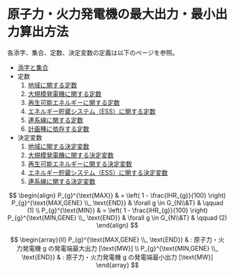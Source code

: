 # 原子力・火力発電機の最大出力・最小出力算出方法

各添字、集合、定数、決定変数の定義は以下のページを参照。
- [添字と集合](../03_set_and_index.md)
- 定数
  1. [地域に関する定数](../04_parameter/01_area.md)
  2. [大規模発電機に関する定数](../04_parameter/02_generator.md)
  3. [再生可能エネルギーに関する定数](../04_parameter/03_re.md)
  4. [エネルギー貯蔵システム（ESS）に関する定数](../04_parameter/04_ess.md)
  5. [連系線に関する定数](../04_parameter/05_tie.md)
  6. [計画種に依存する定数](../04_parameter/06_depend_on_scheduling_kind.md)
- 決定変数
  1. [地域に関する決定変数](../05_variable/01_area.md)
  2. [大規模発電機に関する決定変数](../05_variable/02_geneation.md)
  3. [再生可能エネルギーに関する決定変数](../05_variable/03_re.md)
  4. [エネルギー貯蔵システム（ESS）に関する決定変数](../05_variable/04_ess.md)
  5. [連系線に関する決定変数](../05_variable/05_tie.md)


$$
\begin{align}
   P_{g}^{\text{MAX}}
    & = \left( 1 - \frac{IHR_{g}}{100} \right) P_{g}^{\text{MAX,GENE} \\_ \text{END}}
    & \forall g \in G_{N\\&T}
    & \qquad (1)
\\
   P_{g}^{\text{MIN}}
    & = \left( 1 - \frac{IHR_{g}}{100} \right) P_{g}^{\text{MIN,GENE} \\_ \text{END}}
    & \forall g \in G_{N\\&T}
    & \qquad (2)
\end{align}
$$

$$
   \begin{array}{ll}
      P_{g}^{\text{MAX,GENE} \\_ \text{END}}
       & : 原子力・火力発電機 g の発電端最大出力 [\text{MW}]
      \\
      P_{g}^{\text{MIN,GENE} \\_ \text{END}}
       & : 原子力・火力発電機 g の発電端最小出力 [\text{MW}]
   \end{array}
$$
